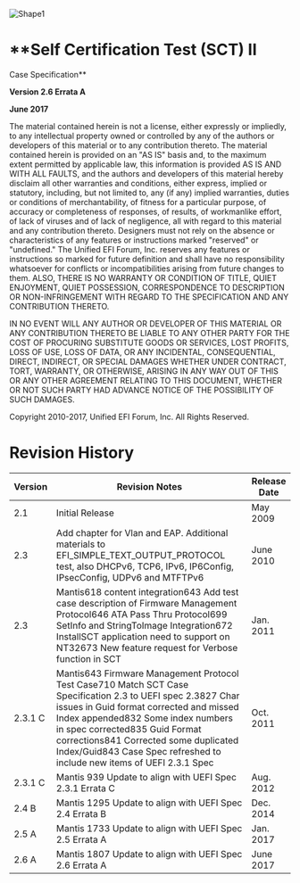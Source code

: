 ![Shape1](RackMultipart20220203-4-14se6jk_html_1248b441cef54492.gif)

# **Self Certification Test (SCT) II
 Case Specification**

**Version 2.6 Errata A**

**June 2017**

The material contained herein is not a license, either expressly or impliedly, to any intellectual property owned or controlled by any of the authors or developers of this material or to any contribution thereto. The material contained herein is provided on an &quot;AS IS&quot; basis and, to the maximum extent permitted by applicable law, this information is provided AS IS AND WITH ALL FAULTS, and the authors and developers of this material hereby disclaim all other warranties and conditions, either express, implied or statutory, including, but not limited to, any (if any) implied warranties, duties or conditions of merchantability, of fitness for a particular purpose, of accuracy or completeness of responses, of results, of workmanlike effort, of lack of viruses and of lack of negligence, all with regard to this material and any contribution thereto. Designers must not rely on the absence or characteristics of any features or instructions marked &quot;reserved&quot; or &quot;undefined.&quot; The Unified EFI Forum, Inc. reserves any features or instructions so marked for future definition and shall have no responsibility whatsoever for conflicts or incompatibilities arising from future changes to them. ALSO, THERE IS NO WARRANTY OR CONDITION OF TITLE, QUIET ENJOYMENT, QUIET POSSESSION, CORRESPONDENCE TO DESCRIPTION OR NON-INFRINGEMENT WITH REGARD TO THE SPECIFICATION AND ANY CONTRIBUTION THERETO.

IN NO EVENT WILL ANY AUTHOR OR DEVELOPER OF THIS MATERIAL OR ANY CONTRIBUTION THERETO BE LIABLE TO ANY OTHER PARTY FOR THE COST OF PROCURING SUBSTITUTE GOODS OR SERVICES, LOST PROFITS, LOSS OF USE, LOSS OF DATA, OR ANY INCIDENTAL, CONSEQUENTIAL, DIRECT, INDIRECT, OR SPECIAL DAMAGES WHETHER UNDER CONTRACT, TORT, WARRANTY, OR OTHERWISE, ARISING IN ANY WAY OUT OF THIS OR ANY OTHER AGREEMENT RELATING TO THIS DOCUMENT, WHETHER OR NOT SUCH PARTY HAD ADVANCE NOTICE OF THE POSSIBILITY OF SUCH DAMAGES.

Copyright 2010-2017, Unified EFI Forum, Inc. All Rights Reserved.

# **Revision History**

| **Version** | **Revision Notes** | **Release Date** |
| --- | --- | --- |
| 2.1 | Initial Release | May 2009 |
| 2.3 | Add chapter for Vlan and EAP. Additional materials to EFI\_SIMPLE\_TEXT\_OUTPUT\_PROTOCOL test, also DHCPv6, TCP6, IPv6, IP6Config, IPsecConfig, UDPv6 and MTFTPv6 | June 2010 |
| 2.3 | Mantis618 content integration643 Add test case description of Firmware Management Protocol646 ATA Pass Thru Protocol699 SetInfo and StringToImage Integration672 InstallSCT application need to support on NT32673 New feature request for Verbose function in SCT | Jan. 2011 |
| 2.3.1 C | Mantis643 Firmware Management Protocol Test Case710 Match SCT Case Specification 2.3 to UEFI spec 2.3827 Char issues in Guid format corrected and missed Index appended832 Some index numbers in spec corrected835 Guid Format corrections841 Corrected some duplicated Index/Guid843 Case Spec refreshed to include new items of UEFI 2.3.1 Spec | Oct. 2011 |
| 2.3.1 C | Mantis 939 Update to align with UEFI Spec 2.3.1 Errata C | Aug. 2012 |
| 2.4 B | Mantis 1295 Update to align with UEFI Spec 2.4 Errata B | Dec. 2014 |
| 2.5 A | Mantis 1733 Update to align with UEFI Spec 2.5 Errata A | Jan. 2017 |
| 2.6 A | Mantis 1807 Update to align with UEFI Spec 2.6 Errata A | June 2017 |